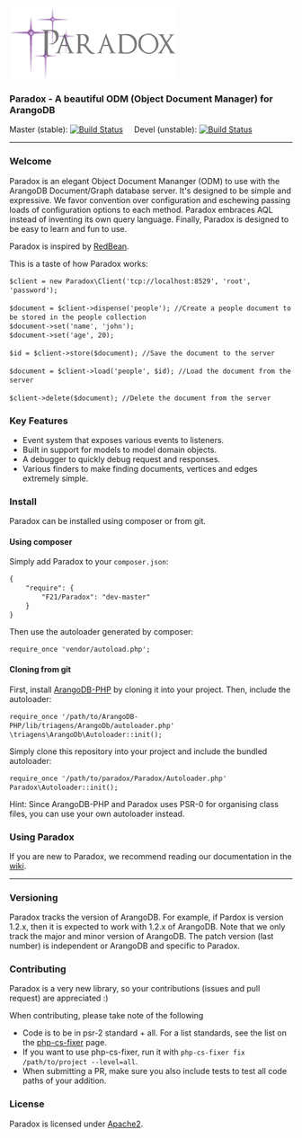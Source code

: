 ![Paradox Logo](assets/logo.png)

### Paradox - A beautiful ODM (Object Document Manager) for ArangoDB


Master (stable): [![Build Status](https://travis-ci.org/F21/Paradox.png?branch=master)](https://travis-ci.org/F21/Paradox)
&nbsp;&nbsp;&nbsp;&nbsp;Devel (unstable): [![Build Status](https://travis-ci.org/F21/Paradox.png?branch=devel)](https://travis-ci.org/F21/Paradox)

----------------------------------------------------------------------------

### Welcome
Paradox is an elegant Object Document Mananger (ODM) to use with the ArangoDB Document/Graph database server. It's designed
to be simple and expressive. We favor convention over configuration and eschewing passing loads of configuration options
to each method. Paradox embraces AQL instead of inventing its own query language. Finally, Paradox is designed to be easy to
learn and fun to use.

Paradox is inspired by [RedBean](https://github.com/gabordemooij/redbean).

This is a taste of how Paradox works:

    $client = new Paradox\Client('tcp://localhost:8529', 'root', 'password');
    
    $document = $client->dispense('people'); //Create a people document to be stored in the people collection
    $document->set('name', 'john');
    $document->set('age', 20);
    
    $id = $client->store($document); //Save the document to the server
    
    $document = $client->load('people', $id); //Load the document from the server
    
    $client->delete($document); //Delete the document from the server

### Key Features
* Event system that exposes various events to listeners.
* Built in support for models to model domain objects.
* A debugger to quickly debug request and responses.
* Various finders to make finding documents, vertices and edges extremely simple.

### Install
Paradox can be installed using composer or from git.

#### Using composer
Simply add Paradox to your `composer.json`:

    {
        "require": {
            "F21/Paradox": "dev-master"
        }
    }
    
Then use the autoloader generated by composer:

    require_once 'vendor/autoload.php';

#### Cloning from git
First, install [ArangoDB-PHP](https://github.com/triAGENS/ArangoDB-PHP) by cloning it into your project. Then, include
the autoloader:

    require_once '/path/to/ArangoDB-PHP/lib/triagens/ArangoDb/autoloader.php'
    \triagens\ArangoDb\Autoloader::init();

Simply clone this repository into your project and include the bundled autoloader:

    require_once '/path/to/paradox/Paradox/Autoloader.php'
    Paradox\Autoloader::init();
    
Hint: Since ArangoDB-PHP and Paradox uses PSR-0 for organising class files, you can use your own autoloader instead.

### Using Paradox
If you are new to Paradox, we recommend reading our documentation in the [wiki](https://github.com/F21/Paradox/wiki).

----------------------------------------------------------------------------

### Versioning
Paradox tracks the version of ArangoDB. For example, if Pardox is version 1.2.x, then it is expected to work with 1.2.x of ArangoDB.
Note that we only track the major and minor version of ArangoDB. The patch version (last number) is independent or ArangoDB and specific to Paradox.

### Contributing
Paradox is a very new library, so your contributions (issues and pull request) are appreciated :)

When contributing, please take note of the following
* Code is to be in psr-2 standard + all. For a list standards, see the list on the [php-cs-fixer](https://github.com/fabpot/PHP-CS-Fixer) page.
* If you want to use php-cs-fixer, run it with `php-cs-fixer fix /path/to/project --level=all`.
* When submitting a PR, make sure you also include tests to test all code paths of your addition. 

### License
Paradox is licensed under [Apache2](http://www.apache.org/licenses/LICENSE-2.0.html).
    
